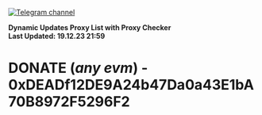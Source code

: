 [![Telegram channel](https://img.shields.io/endpoint?url=https://runkit.io/damiankrawczyk/telegram-badge/branches/master?url=https://t.me/n4z4v0d)](https://t.me/n4z4v0d) 

**Dynamic Updates Proxy List with Proxy Checker**  
**Last Updated: 19.12.23 21:59**

# DONATE (_any evm_) - 0xDEADf12DE9A24b47Da0a43E1bA70B8972F5296F2
